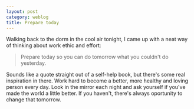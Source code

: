 ```yaml
---
layout: post
category: weblog
title: Prepare today
---
```


Walking back to the dorm in the cool air tonight, I came up with a neat way of thinking about work ethic and effort:

> Prepare today so you can do tomorrow what you couldn't do yesterday.

Sounds like a quote straight out of a self-help book, but there's some real inspiration in there. Work hard to become a better, more healthy and loving person every day. Look in the mirror each night and ask yourself if you've made the world a little better. If you haven't, there's always oportunity to change that tomorrow.